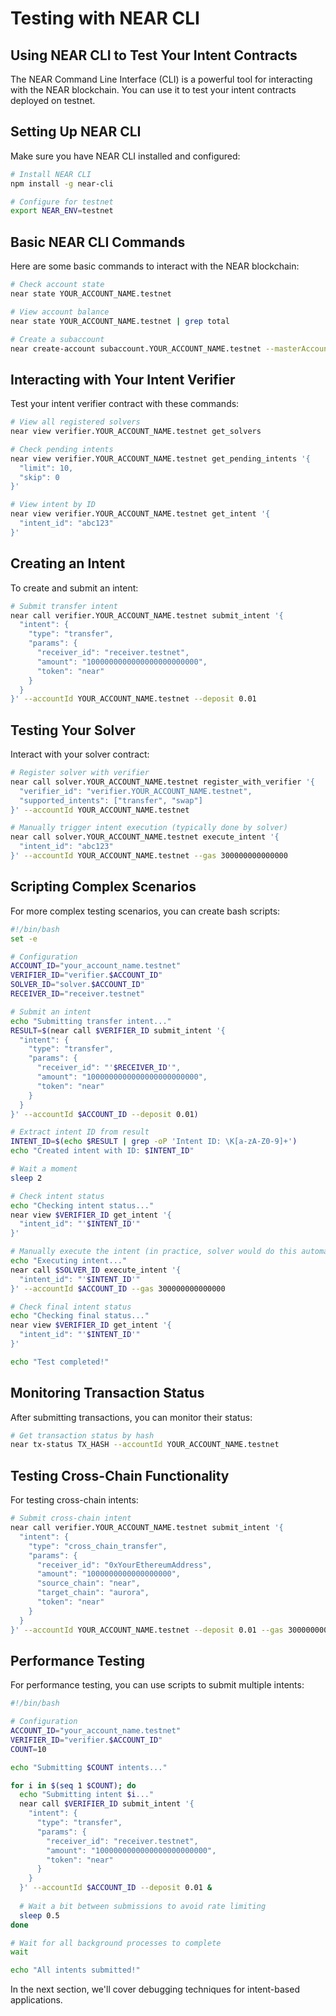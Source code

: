 
# Testing with NEAR CLI

## Using NEAR CLI to Test Your Intent Contracts

The NEAR Command Line Interface (CLI) is a powerful tool for interacting with the NEAR blockchain. You can use it to test your intent contracts deployed on testnet.

## Setting Up NEAR CLI

Make sure you have NEAR CLI installed and configured:

```bash
# Install NEAR CLI
npm install -g near-cli

# Configure for testnet
export NEAR_ENV=testnet
```

## Basic NEAR CLI Commands

Here are some basic commands to interact with the NEAR blockchain:

```bash
# Check account state
near state YOUR_ACCOUNT_NAME.testnet

# View account balance
near state YOUR_ACCOUNT_NAME.testnet | grep total

# Create a subaccount
near create-account subaccount.YOUR_ACCOUNT_NAME.testnet --masterAccount YOUR_ACCOUNT_NAME.testnet --initialBalance 5
```

## Interacting with Your Intent Verifier

Test your intent verifier contract with these commands:

```bash
# View all registered solvers
near view verifier.YOUR_ACCOUNT_NAME.testnet get_solvers

# Check pending intents
near view verifier.YOUR_ACCOUNT_NAME.testnet get_pending_intents '{
  "limit": 10,
  "skip": 0
}'

# View intent by ID
near view verifier.YOUR_ACCOUNT_NAME.testnet get_intent '{
  "intent_id": "abc123"
}'
```

## Creating an Intent

To create and submit an intent:

```bash
# Submit transfer intent
near call verifier.YOUR_ACCOUNT_NAME.testnet submit_intent '{
  "intent": {
    "type": "transfer",
    "params": {
      "receiver_id": "receiver.testnet",
      "amount": "1000000000000000000000000",
      "token": "near"
    }
  }
}' --accountId YOUR_ACCOUNT_NAME.testnet --deposit 0.01
```

## Testing Your Solver

Interact with your solver contract:

```bash
# Register solver with verifier
near call solver.YOUR_ACCOUNT_NAME.testnet register_with_verifier '{
  "verifier_id": "verifier.YOUR_ACCOUNT_NAME.testnet",
  "supported_intents": ["transfer", "swap"]
}' --accountId YOUR_ACCOUNT_NAME.testnet

# Manually trigger intent execution (typically done by solver)
near call solver.YOUR_ACCOUNT_NAME.testnet execute_intent '{
  "intent_id": "abc123"
}' --accountId YOUR_ACCOUNT_NAME.testnet --gas 300000000000000
```

## Scripting Complex Scenarios

For more complex testing scenarios, you can create bash scripts:

```bash
#!/bin/bash
set -e

# Configuration
ACCOUNT_ID="your_account_name.testnet"
VERIFIER_ID="verifier.$ACCOUNT_ID"
SOLVER_ID="solver.$ACCOUNT_ID"
RECEIVER_ID="receiver.testnet"

# Submit an intent
echo "Submitting transfer intent..."
RESULT=$(near call $VERIFIER_ID submit_intent '{
  "intent": {
    "type": "transfer",
    "params": {
      "receiver_id": "'$RECEIVER_ID'",
      "amount": "1000000000000000000000000",
      "token": "near"
    }
  }
}' --accountId $ACCOUNT_ID --deposit 0.01)

# Extract intent ID from result
INTENT_ID=$(echo $RESULT | grep -oP 'Intent ID: \K[a-zA-Z0-9]+')
echo "Created intent with ID: $INTENT_ID"

# Wait a moment
sleep 2

# Check intent status
echo "Checking intent status..."
near view $VERIFIER_ID get_intent '{
  "intent_id": "'$INTENT_ID'"
}'

# Manually execute the intent (in practice, solver would do this automatically)
echo "Executing intent..."
near call $SOLVER_ID execute_intent '{
  "intent_id": "'$INTENT_ID'"
}' --accountId $ACCOUNT_ID --gas 300000000000000

# Check final intent status
echo "Checking final status..."
near view $VERIFIER_ID get_intent '{
  "intent_id": "'$INTENT_ID'"
}'

echo "Test completed!"
```

## Monitoring Transaction Status

After submitting transactions, you can monitor their status:

```bash
# Get transaction status by hash
near tx-status TX_HASH --accountId YOUR_ACCOUNT_NAME.testnet
```

## Testing Cross-Chain Functionality

For testing cross-chain intents:

```bash
# Submit cross-chain intent
near call verifier.YOUR_ACCOUNT_NAME.testnet submit_intent '{
  "intent": {
    "type": "cross_chain_transfer",
    "params": {
      "receiver_id": "0xYourEthereumAddress",
      "amount": "1000000000000000000",
      "source_chain": "near",
      "target_chain": "aurora",
      "token": "near"
    }
  }
}' --accountId YOUR_ACCOUNT_NAME.testnet --deposit 0.01 --gas 300000000000000
```

## Performance Testing

For performance testing, you can use scripts to submit multiple intents:

```bash
#!/bin/bash

# Configuration
ACCOUNT_ID="your_account_name.testnet"
VERIFIER_ID="verifier.$ACCOUNT_ID"
COUNT=10

echo "Submitting $COUNT intents..."

for i in $(seq 1 $COUNT); do
  echo "Submitting intent $i..."
  near call $VERIFIER_ID submit_intent '{
    "intent": {
      "type": "transfer",
      "params": {
        "receiver_id": "receiver.testnet",
        "amount": "1000000000000000000000000",
        "token": "near"
      }
    }
  }' --accountId $ACCOUNT_ID --deposit 0.01 &
  
  # Wait a bit between submissions to avoid rate limiting
  sleep 0.5
done

# Wait for all background processes to complete
wait

echo "All intents submitted!"
```

In the next section, we'll cover debugging techniques for intent-based applications.
